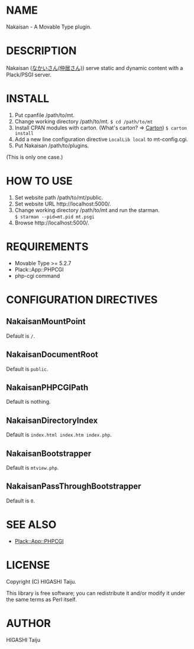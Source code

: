 # NAME

Nakaisan - A Movable Type plugin.

# DESCRIPTION

Nakaisan ([なかいさん(仲居さん)](http://ja.wikipedia.org/wiki/%E4%BB%B2%E5%B1%85)) serve static and dynamic content with a Plack/PSGI server.

# INSTALL

1. Put cpanfile /path/to/mt.
2. Change working directory /path/to/mt.
    `$ cd /path/to/mt`
3. Install CPAN modules with carton. (What's carton? => [Carton](https://github.com/miyagawa/carton))
    `$ carton install`
4. Add a new line configuration directive `LocalLib local` to mt-config.cgi.  
5. Put Nakaisan /path/to/plugins.

(This is only one case.)

# HOW TO USE

1. Set website path /path/to/mt/public.
2. Set website URL http://localhost:5000/.
3. Change working directory /path/to/mt and run the starman.  
    `$ starman --pid=mt.pid mt.psgi`
4. Browse http://localhost:5000/.

# REQUIREMENTS

- Movable Type >= 5.2.7
- Plack::App::PHPCGI
- php-cgi command

# CONFIGURATION DIRECTIVES

## NakaisanMountPoint

Default is `/`.

## NakaisanDocumentRoot

Default is `public`.

## NakaisanPHPCGIPath

Default is nothing.

## NakaisanDirectoryIndex

Default is `index.html index.htm index.php`.

## NakaisanBootstrapper

Default is `mtview.php`.

## NakaisanPassThroughBootstrapper

Default is `0`.

# SEE ALSO

- [Plack::App::PHPCGI](https://metacpan.org/pod/Plack::App::PHPCGI)

# LICENSE

Copyright (C) HIGASHI Taiju.

This library is free software; you can redistribute it and/or modify
it under the same terms as Perl itself.

# AUTHOR

HIGASHI Taiju
